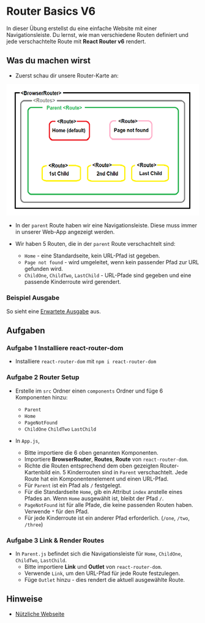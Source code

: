 # Router Basics V6

In dieser Übung erstellst du eine einfache Website mit einer Navigationsleiste. Du lernst, wie man verschiedene Routen definiert und jede verschachtelte Route mit **React Router v6** rendert.

## Was du machen wirst

* Zuerst schau dir unsere Router-Karte an:

![Router-Karte](/router-map.png)

* In der `parent` Route haben wir eine Navigationsleiste. Diese muss immer in unserer Web-App angezeigt werden.

* Wir haben 5 Routen, die in der `parent` Route verschachtelt sind:
    - `Home` - eine Standardseite, kein URL-Pfad ist gegeben.
    - `Page not found` - wird umgeleitet, wenn kein passender Pfad zur URL gefunden wird.
    - `ChildOne`, `ChildTwo`, `LastChild` - URL-Pfade sind gegeben und eine passende Kinderroute wird gerendert.

### Beispiel Ausgabe

So sieht eine [Erwartete Ausgabe](https://router-basics-v6.vercel.app/) aus.


## Aufgaben

### Aufgabe 1 Installiere react-router-dom
* Installiere `react-router-dom` mit
`npm i react-router-dom` 

### Aufgabe 2 Router Setup
* Erstelle im `src` Ordner einen `components` Ordner und füge 6 Komponenten hinzu:
  - `Parent` 
  - `Home`
  - `PageNotFound`
  - `ChildOne` `ChildTwo` `LastChild`
  
* In `App.js`, 
  - Bitte importiere die 6 oben genannten Komponenten. 
  - Importiere **BrowserRouter**, **Routes**, **Route** von `react-router-dom`.
  - Richte die Routen entsprechend dem oben gezeigten Router-Kartenbild ein. 5 Kinderrouten sind in `Parent` verschachtelt. Jede Route hat ein Komponentenelement und einen URL-Pfad.
  - Für `Parent` ist ein Pfad als `/` festgelegt.
  - Für die Standardseite `Home`, gib ein Attribut `index` anstelle eines Pfades an. Wenn `Home` ausgewählt ist, bleibt der Pfad `/`.  
  - `PageNotFound` ist für alle Pfade, die keine passenden Routen haben. Verwende `*` für den Pfad. 
  - Für jede Kinderroute ist ein anderer Pfad erforderlich. (`/one`, `/two`, `/three`)

### Aufgabe 3 Link & Render Routes
* In `Parent.js` befindet sich die Navigationsleiste für `Home`, `ChildOne`, `ChildTwo`, `LastChild`. 
  - Bitte importiere **Link** und **Outlet** von `react-router-dom`.
  - Verwende `Link`, um den URL-Pfad für jede Route festzulegen.
  - Füge `Outlet` hinzu - dies rendert die aktuell ausgewählte Route. 

## Hinweise

- [Nützliche Webseite](https://reactrouter.com/en/main)

